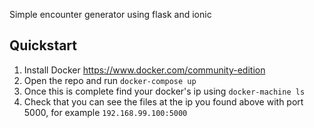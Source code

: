 Simple encounter generator using flask and ionic

## Quickstart
1. Install Docker https://www.docker.com/community-edition
2. Open the repo and run `docker-compose up`
3. Once this is complete find your docker's ip using `docker-machine ls`
4. Check that you can see the files at the ip you found above with port 5000, for example `192.168.99.100:5000`